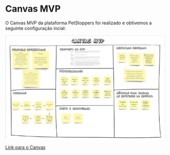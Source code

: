 # Canvas MVP

O Canvas MVP da plataforma PetStoppers foi realizado e obtivemos a seguinte configuração incial:

![Canvas](../../assets/img/Canvas.png)

<a href="https://miro.com/app/board/uXjVOKrgeb4=/">Link para o Canvas</a>
